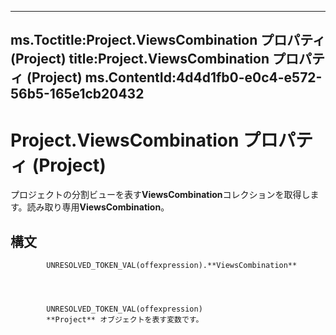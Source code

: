 

---
ms.Toctitle:Project.ViewsCombination プロパティ (Project)
title:Project.ViewsCombination プロパティ (Project)
ms.ContentId:4d4d1fb0-e0c4-e572-56b5-165e1cb20432
---
# Project.ViewsCombination プロパティ (Project)




プロジェクトの分割ビューを表す**ViewsCombination**コレクションを取得します。読み取り専用**ViewsCombination**。

## 構文

            UNRESOLVED_TOKEN_VAL(offexpression).**ViewsCombination**




            UNRESOLVED_TOKEN_VAL(offexpression)
            **Project** オブジェクトを表す変数です。




